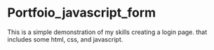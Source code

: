 # Portfoio_javascript_form

This is a simple demonstration of my skills creating a login page. that includes some html, css, and javascript. 
